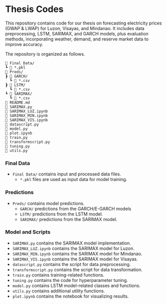 # Thesis Codes
This repository contains code for our thesis on forecasting electricity prices (GWAP &amp; LWAP) for Luzon, Visayas, and Mindanao. It includes data preprocessing, LSTM, SARIMAX, and GARCH models, plus evaluation methods, incorporating weather, demand, and reserve market data to improve accuracy.

The repository is organized as follows.

```
📂 Final Data/
┗ 📄 *.pkl
📂 Preds/ 
┣ 📂 GARCH/
  ┗ 📄 *.csv
┣ 📂 LSTM/
  ┗ 📄 *.csv
┗ 📂 SARIMAX/
  ┗ 📄 *.csv
📄 README.md                  
📄 SARIMAX.py                 
📄 SARIMAX_LUZ.ipynb           
📄 SARIMAX_MIN.ipynb           
📄 SARIMAX_VIS.ipynb           
📄 datascript.py               
📄 model.py                   
📄 plot.ipynb                  
📄 train.py                    
📄 transformscript.py          
📄 tuning.py                   
📄 utils.py                    
```
### Final Data
- `Final Data/` contains input and processed data files.
  - `*.pkl` files are used as input data for model training.

### Predictions
- `Preds/` contains model predictions.
  - `GARCH/` predictions from the GARCH/E-GARCH models
  - `LSTM/` predictions from the LSTM model.
  - `SARIMAX/` predictions from the SARIMAX model.

### Model and Scripts
- `SARIMAX.py` contains the SARIMAX model implementation.
- `SARIMAX_LUZ.ipynb` contains the SARIMAX model for Luzon.
- `SARIMAX_MIN.ipynb` contains the SARIMAX model for Mindanao.
- `SARIMAX_VIS.ipynb` contains the SARIMAX model for Visayas.
- `datascript.py` contains the script for data preprocessing.
- `transformscript.py` contains the script for data transformation.
- `train.py` contains training-related functions.
- `tuning.py` contains the code for hyperparameter tuning.
- `model.py` contains LSTM model-related classes and functions.
- `utils.py` contains additional utility functions.
- `plot.ipynb` contains the notebook for visualizing results.
